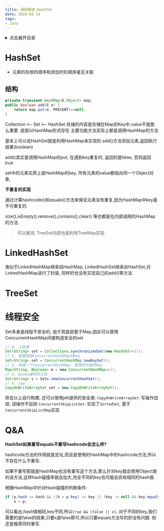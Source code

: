 ```yaml
---
title: 源码解读-HashSet
date: 2018-03-14
tags:
- Java
---
```

<details>
<summary>点击展开目录</summary>
<!-- TOC -->

- [HashSet](#hashset)
    - [结构](#结构)
- [LinkedHashSet](#linkedhashset)
- [TreeSet](#treeset)
- [线程安全](#线程安全)
- [Q&A](#qa)

<!-- /TOC -->
</details>

# HashSet

* 元素的存放的顺序和添加时的顺序毫无关联


## 结构

```Java
private transient HashMap<E,Object> map;
public boolean add(E e) {
    return map.put(e, PRESENT)==null;
}
```

Collection <-- Set <-- HashSet
存储的内容是存储在Map的Key中,value不是那么重要.
底层以HashMap形式存在
主要功能方法实际上都是调用HashMap的方法

基本上可以说HashSet就是利用HashMap来实现的
add()方法添加元素,返回执行结果(boolean)

add()其实是调用HashMap的put, 在遇到key重复时, 返回的是false, 否则返回true

set中的元素实质上是HashMap的key, 所有元素的value都指向同一个Object对象,

**不重复的实现**

通过计算hashcode()和equals()方法来保证元素没有重复,因为HashMap中key是不可重复的.

size(),isEmpty(),remove(),contains(),clear()
等也都是在内部调用的HashMap的方法.


> 可以推测, TreeSet内部也是利用TreeMap实现

# LinkedHashSet

类似于LinkedHashMap继承自HashMap, LinkedHashSet继承自HashSet,对LinkedHashMap进行了封装,
同样的也没有实现自己的add()等方法.

# TreeSet



# 线程安全

Set本身是线程不安全的, 由于其底层基于Map,因此可以使用ConcurrentHashMap间接构造安全的set

```Java
// 0. 工具类
Set<String> set = Collections.synchronizedSet(new HashSet<>());
// 1. 直接使用ConcurrentHashMap的key
Set<String> set = ConcurrentHashMap.newKeySet();
// 2. 构造一个ConcurrentHashMap, 使用时仅操作key
Map<String, Boolean> m = new ConcurrentHashMap<>();
// 3. Guava提供的工具
Set<String> s = Sets.newConcurrentHashSet();
// 4. cow
CopyOnWriteArraySet set = new CopyOnWriteArraySet();
```
除去以上自行构建, 还可以使用jdk提供的安全类:
`CopyOnWriteArraySet`: 写操作加锁, 读操作不加锁
`ConcurrentSkipListSet`: 实现了`SortedSet`, 基于`ConcurrentSkipListMap`实现

# Q&A

**HashSet如果重写equals不重写hashcode会怎么样?**

hashcode方法的作用就是定址,而且是使用的HashMap中的hashcode方法,所以不存在什么不重写.

如果不重写那就是HashMap也没有重写这个方法,那么针对key就会使用Object类的该方法,这样hash碰撞率就会加大,完全不同的key也可能会具有相同的hash值.

根据HashMap中针对Hash碰撞的判断条件:
```Java
if (p.hash == hash && ((k = p.key) == key || (key != null && key.equals(k))))
    e = p;
```
可以看出,hash值相同,key不同,所以`true && (false || x)`, 对于不同的key,我们需要的是false的结果,只要x是false即可,所以只要equals方法写的好没有问题.
但还是推荐同时重写.
